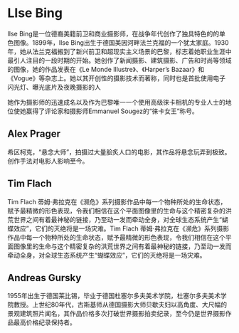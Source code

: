 # Llse Bing

Ilse Bing是一位德裔美籍前卫和商业摄影师，在战争年代创作了独具特色的的单色图像。1899年，Ilse Bing出生于德国美因河畔法兰克福的一个犹太家庭。1930年，她从法兰克福搬到了新兴前卫和超现实主义场景的巴黎，标志着她职业生涯中最引人注目的一段时期的开始。她创作了新闻摄影、建筑摄影、广告和时尚等领域的图像，她的作品发表在《Le Monde Illustre》、《Harper’s Bazaar》和《Vogue》等杂志上。她以其开创性的摄影技术而著称，同时也是首批使用电子闪光灯、曝光底片及夜晚摄影的人

她作为摄影师的迅速成名以及作为巴黎唯一一个使用高级徕卡相机的专业人士的地位使她赢得了评论家和摄影师Emmanuel Sougez的“徕卡女王”称号。

## Alex Prager

希区柯克，“悬念大师”，拍摄过大量脍炙人口的电影，其作品将悬念玩弄到极致。创作手法对电影人影响至今。

## Tim Flach

Tim Flach 蒂姆·弗拉克在《濒危》系列摄影作品中每一个物种所处的生命状态，赋予最精微的形色表现，令我们相信在这个平面图像里的生命与这个精密复杂的洪荒世界之间有着最神秘的链接，乃至动一发而牵动全身，对全球生态系统产生“蝴蝶效应”，它们的灭绝将是一场灾难。Tim Flach 蒂姆·弗拉克在《濒危》系列摄影作品中每一个物种所处的生命状态，赋予最精微的形色表现，令我们相信在这个平面图像里的生命与这个精密复杂的洪荒世界之间有着最神秘的链接，乃至动一发而牵动全身，对全球生态系统产生“蝴蝶效应”，它们的灭绝将是一场灾难。

## Andreas Gursky

1955年出生于德国莱比锡，毕业于德国杜塞尔多夫美术学院，杜塞尔多夫美术学院教授。上世纪80年代，古斯基师从德国摄影大师贝歇夫妇以高角度、大尺幅的景观建筑照片闻名，其作品价格多次打破世界摄影拍卖纪录，至今仍是世界摄影作品最高价格纪录保持者。